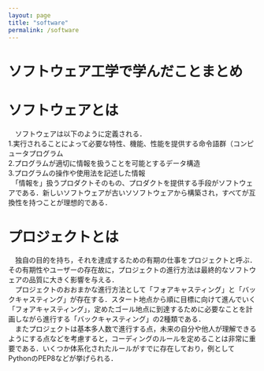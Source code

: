 ```yaml
---
layout: page
title: "software"
permalink: /software
---
```

# ソフトウェア工学で学んだことまとめ
# ソフトウェアとは
　ソフトウェアは以下のように定義される．  
1.実行されることによって必要な特性、機能、性能を提供する命令語群（コンピュータプログラム  
2.プログラムが適切に情報を扱うことを可能とするデータ構造    
3.プログラムの操作や使用法を記述した情報    
　「情報を」扱うプロダクトそのもの、プロダクトを提供する手段がソフトウェアである．新しいソフトウェアが古いソソフトウェアから構築され，すべてが互換性を持つことが理想的である．

# プロジェクトとは
　独自の目的を持ち，それを達成するための有期の仕事をプロジェクトと呼ぶ．その有期性やユーザーの存在故に，プロジェクトの進行方法は最終的なソフトウェアの品質に大きく影響を与える．  
　プロジェクトのおおまかな進行方法として「フォアキャスティング」と「バックキャスティング」が存在する．スタート地点から順に目標に向けて進んでいく「フォアキャスティング」，定めたゴール地点に到達するために必要なことを計画しながら進行する「バックキャスティング」の2種類である．  
　またプロジェクトは基本多人数で進行する点，未来の自分や他人が理解できるようにする点などを考慮すると，コーディングのルールを定めることは非常に重要である．いくつか体系化されたルールがすでに存在しており，例としてPythonのPEP8などが挙げられる．
　
